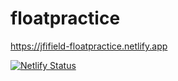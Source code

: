 # floatpractice

https://jfifield-floatpractice.netlify.app

[![Netlify Status](https://api.netlify.com/api/v1/badges/deea07d1-b2ea-491f-a32e-c6f17c1bce6c/deploy-status)](https://app.netlify.com/sites/jfifield-floatpractice/deploys)
